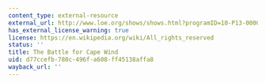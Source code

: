 ```yaml
---
content_type: external-resource
external_url: http://www.loe.org/shows/shows.html?programID=10-P13-00006#feature3
has_external_license_warning: true
license: https://en.wikipedia.org/wiki/All_rights_reserved
status: ''
title: The Battle for Cape Wind
uid: d77ccefb-780c-496f-a608-ff45138affa8
wayback_url: ''
---
```

